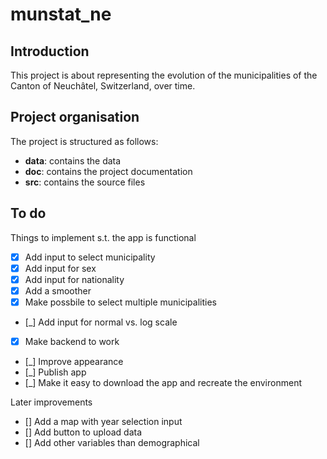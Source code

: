 # munstat_ne

## Introduction

This project is about representing the evolution of the municipalities of the Canton of Neuchâtel, Switzerland, over time.

## Project organisation

The project is structured as follows:

- **data**: contains the data
- **doc**: contains the project documentation
- **src**: contains the source files

## To do

Things to implement s.t. the app is functional

- [x] Add input to select municipality
- [x] Add input for sex
- [x] Add input for nationality
- [x] Add a smoother
- [x] Make possbile to select multiple municipalities
- [_] Add input for normal vs. log scale
- [x] Make backend to work
- [_] Improve appearance
- [_] Publish app
- [_] Make it easy to download the app and recreate the environment

Later improvements

- [] Add a map with year selection input
- [] Add button to upload data
- [] Add other variables than demographical

